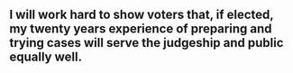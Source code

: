 ##  **I will work hard to show voters that, if elected, my twenty years experience of preparing and trying cases will serve the judgeship and public equally well.**